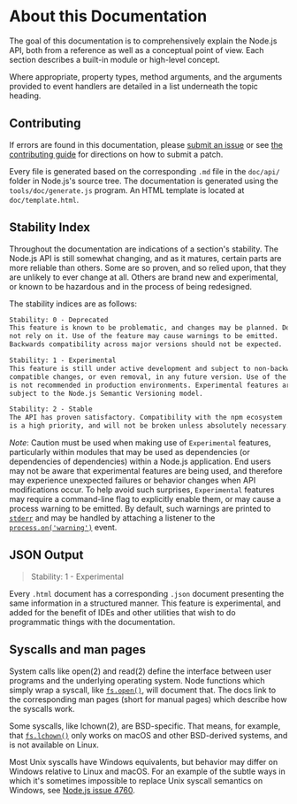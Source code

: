 # About this Documentation

<!--introduced_in=v0.10.0-->
<!-- type=misc -->

The goal of this documentation is to comprehensively explain the Node.js
API, both from a reference as well as a conceptual point of view. Each
section describes a built-in module or high-level concept.

Where appropriate, property types, method arguments, and the arguments
provided to event handlers are detailed in a list underneath the topic
heading.

## Contributing

If errors are found in this documentation, please [submit an issue][]
or see [the contributing guide][] for directions on how to submit a patch.

Every file is generated based on the corresponding `.md` file in the
`doc/api/` folder in Node.js's source tree. The documentation is generated
using the `tools/doc/generate.js` program. An HTML template is located at
`doc/template.html`.

## Stability Index

<!--type=misc-->

Throughout the documentation are indications of a section's
stability. The Node.js API is still somewhat changing, and as it
matures, certain parts are more reliable than others. Some are so
proven, and so relied upon, that they are unlikely to ever change at
all. Others are brand new and experimental, or known to be hazardous
and in the process of being redesigned.

The stability indices are as follows:

```txt
Stability: 0 - Deprecated
This feature is known to be problematic, and changes may be planned. Do
not rely on it. Use of the feature may cause warnings to be emitted.
Backwards compatibility across major versions should not be expected.
```

```txt
Stability: 1 - Experimental
This feature is still under active development and subject to non-backwards
compatible changes, or even removal, in any future version. Use of the feature
is not recommended in production environments. Experimental features are not
subject to the Node.js Semantic Versioning model.
```

```txt
Stability: 2 - Stable
The API has proven satisfactory. Compatibility with the npm ecosystem
is a high priority, and will not be broken unless absolutely necessary.
```

*Note*: Caution must be used when making use of `Experimental` features,
particularly within modules that may be used as dependencies (or dependencies
of dependencies) within a Node.js application. End users may not be aware that
experimental features are being used, and therefore may experience unexpected
failures or behavior changes when API modifications occur. To help avoid such
surprises, `Experimental` features may require a command-line flag to
explicitly enable them, or may cause a process warning to be emitted.
By default, such warnings are printed to [`stderr`][] and may be handled by
attaching a listener to the [`process.on('warning')`][] event.

## JSON Output
<!-- YAML
added: v0.6.12
-->

> Stability: 1 - Experimental

Every `.html` document has a corresponding `.json` document presenting
the same information in a structured manner. This feature is
experimental, and added for the benefit of IDEs and other utilities that
wish to do programmatic things with the documentation.

## Syscalls and man pages

System calls like open(2) and read(2) define the interface between user programs
and the underlying operating system. Node functions which simply wrap a syscall,
like [`fs.open()`][], will document that. The docs link to the corresponding man
pages (short for manual pages) which describe how the syscalls work.

Some syscalls, like lchown(2), are BSD-specific. That means, for
example, that [`fs.lchown()`][] only works on macOS and other BSD-derived systems,
and is not available on Linux.

Most Unix syscalls have Windows equivalents, but behavior may differ on Windows
relative to Linux and macOS. For an example of the subtle ways in which it's
sometimes impossible to replace Unix syscall semantics on Windows, see [Node.js
issue 4760](https://github.com/nodejs/node/issues/4760).

[`fs.lchown()`]: fs.html#fs_fs_lchown_path_uid_gid_callback
[`fs.open()`]: fs.html#fs_fs_open_path_flags_mode_callback
[`process.on('warning')`]: process.html#process_event_warning
[`stderr`]: process.html#process_process_stderr
[submit an issue]: https://github.com/nodejs/node/issues/new
[the contributing guide]: https://github.com/nodejs/node/blob/master/CONTRIBUTING.md
